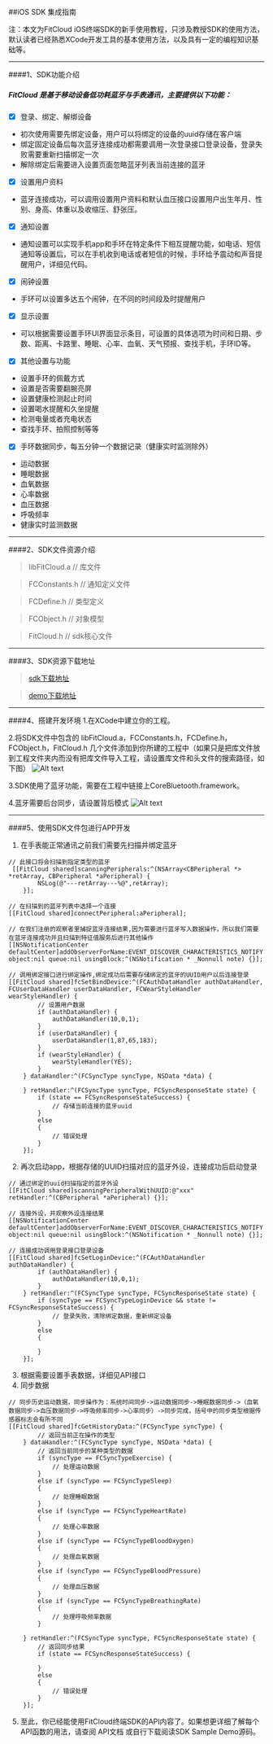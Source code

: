 ##iOS  SDK 集成指南

注：本文为FitCloud iOS终端SDK的新手使用教程，只涉及教授SDK的使用方法，默认读者已经熟悉XCode开发工具的基本使用方法，以及具有一定的编程知识基础等。

---
####1、SDK功能介绍

##### FitCloud 是基于移动设备低功耗蓝牙与手表通讯，主要提供以下功能：

- [x] 登录、绑定、解绑设备
- 初次使用需要先绑定设备，用户可以将绑定的设备的uuid存储在客户端
- 绑定固定设备后每次蓝牙连接成功都需要调用一次登录接口登录设备，登录失败需要重新扫描绑定一次
- 解除绑定后需要进入设置页面忽略蓝牙列表当前连接的蓝牙
- [x] 设置用户资料 
- 蓝牙连接成功，可以调用设置用户资料和默认血压接口设置用户出生年月、性别、身高、体重以及收缩压、舒张压。
- [x] 通知设置
- 通知设置可以实现手机app和手环在特定条件下相互提醒功能，如电话、短信通知等设置后，可以在手机收到电话或者短信的时候，手环给予震动和声音提醒用户，详细见代码。
- [x] 闹钟设置
- 手环可以设置多达五个闹钟，在不同的时间段及时提醒用户
- [x] 显示设置
- 可以根据需要设置手环UI界面显示条目，可设置的具体选项为时间和日期、步数、距离、卡路里、睡眠、心率、血氧、天气预报、查找手机，手环ID等。
- [x] 其他设置与功能
- 设置手环的佩戴方式
- 设置是否需要翻腕亮屏
- 设置健康检测起止时间
- 设置喝水提醒和久坐提醒
- 检测电量或者充电状态
- 查找手环、拍照控制等等
- [x] 手环数据同步，每五分钟一个数据记录（健康实时监测除外）
- 运动数据
- 睡眠数据
- 血氧数据
- 心率数据
- 血压数据
- 呼吸频率
- 健康实时监测数据

---
####2、SDK文件资源介绍
> libFitCloud.a // 库文件

> FCConstants.h // 通知定义文件

> FCDefine.h // 类型定义

> FCObject.h // 对象模型

> FitCloud.h // sdk核心文件
   
 ---
####3、SDK资源下载地址   
>  [sdk下载地址](https://github.com/myz1104/FitCloud-SDK.git)

>  [demo下载地址](https://github.com/myz1104/FCDemo.git)

---
####4、搭建开发环境
1.在XCode中建立你的工程。

2.将SDK文件中包含的 libFitCloud.a，FCConstants.h，FCDefine.h，FCObject.h，FitCloud.h  几个文件添加到你所建的工程中（如果只是把库文件放到工程文件夹内而没有把库文件导入工程，请设置库文件和头文件的搜索路径，如下图）
![Alt text](./1477239550265.png)

3.SDK使用了蓝牙功能，需要在工程中链接上CoreBluetooth.framework。

4.蓝牙需要后台同步，请设置背后模式
![Alt text](./1477239815179.png)

---
####5、使用SDK文件包进行APP开发
1. 在手表能正常通讯之前我们需要先扫描并绑定蓝牙
```
// 此接口将会扫描到指定类型的蓝牙
 [[FitCloud shared]scanningPeripherals:^(NSArray<CBPeripheral *> *retArray, CBPeripheral *aPeripheral) {
        NSLog(@"---retArray---%@",retArray);
    }];
    
// 在扫描到的蓝牙列表中选择一个连接
[[FitCloud shared]connectPeripheral:aPeripheral];

// 在我们注册的观察者里捕捉蓝牙连接结果,因为需要进行蓝牙写入数据操作，所以我们需要在蓝牙连接成功并且扫描到特征值服务后进行其他操作
[[NSNotificationCenter defaultCenter]addObserverForName:EVENT_DISCOVER_CHARACTERISTICS_NOTIFY object:nil queue:nil usingBlock:^(NSNotification * _Nonnull note) {}];

// 调用绑定接口进行绑定操作,绑定成功后需要存储绑定的蓝牙的UUID用户以后连接登录
[[FitCloud shared]fcSetBindDevice:^(FCAuthDataHandler authDataHandler, FCUserDataHandler userDataHandler, FCWearStyleHandler wearStyleHandler) {
		// 设置用户数据
        if (authDataHandler) {
            authDataHandler(10,0,1);
        }
        if (userDataHandler) {
            userDataHandler(1,87,65,183);
        }
        if (wearStyleHandler) {
            wearStyleHandler(YES);
        }
    } dataHandler:^(FCSyncType syncType, NSData *data) {
        
    } retHandler:^(FCSyncType syncType, FCSyncResponseState state) {
        if (state == FCSyncResponseStateSuccess) {
            // 存储当前连接的蓝牙uuid
        }
        else
        {
            // 错误处理
        }
    }];

```
2. 再次启动app，根据存储的UUID扫描对应的蓝牙外设，连接成功后启动登录
```
// 通过绑定的uuid扫描指定的蓝牙外设
[[FitCloud shared]scanningPeripheralWithUUID:@"xxx" retHandler:^(CBPeripheral *aPeripheral) {}];

// 连接外设，并观察外设连接结果
[[NSNotificationCenter defaultCenter]addObserverForName:EVENT_DISCOVER_CHARACTERISTICS_NOTIFY object:nil queue:nil usingBlock:^(NSNotification * _Nonnull note) {}];

// 连接成功调用登录接口登录设备
[[FitCloud shared]fcSetLoginDevice:^(FCAuthDataHandler authDataHandler) {
        if (authDataHandler) {
            authDataHandler(10,0,1);
        }
    } retHandler:^(FCSyncType syncType, FCSyncResponseState state) {
        if (syncType == FCSyncTypeLoginDevice && state != FCSyncResponseStateSuccess) {
            // 登录失败，清除绑定数据，重新绑定设备
        }
        else
        {
            
        }
    }];
```
3. 根据需要设置手表数据，详细见API接口
4. 同步数据
```
// 同步历史运动数据，同步操作为：系统时间同步->运动数据同步->睡眠数据同步->（血氧数据同步->血压数据同步->呼吸频率同步->心率同步）->同步完成，括号中的同步类型根据传感器标志会有所不同
[[FitCloud shared]fcGetHistoryData:^(FCSyncType syncType) {
        // 返回当前正在操作的类型
    } dataHandler:^(FCSyncType syncType, NSData *data) {
        // 返回当前同步的某种类型的数据
        if (syncType == FCSyncTypeExercise) {
            // 处理运动数据
        }
        else if (syncType == FCSyncTypeSleep)
        {
            // 处理睡眠数据
        }
        else if (syncType == FCSyncTypeHeartRate)
        {
            // 处理心率数据
        }
        else if (syncType == FCSyncTypeBloodOxygen)
        {
            // 处理血氧数据
        }
        else if (syncType == FCSyncTypeBloodPressure)
        {
            // 处理血压数据
        }
        else if (syncType == FCSyncTypeBreathingRate)
        {
            // 处理呼吸频率数据
        }
        
    } retHandler:^(FCSyncType syncType, FCSyncResponseState state) {
        // 返回同步结果
        if (state == FCSyncResponseStateSuccess) {
            
        }
        else
        {
            // 错误处理
        }
    }];
```
5. 至此，你已经能使用FitCloud终端SDK的API内容了。如果想更详细了解每个API函数的用法，请查阅 API文档 或自行下载阅读SDK Sample Demo源码。

